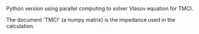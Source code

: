 Python version using parallel computing to solver Vlasov equation for TMCI.

The document 'TMCI' (a numpy matrix) is the impedance used in the calculation.

